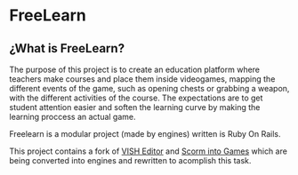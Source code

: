 # FreeLearn

## ¿What is FreeLearn?

The purpose of this project is to create an education platform where teachers make courses and place them inside videogames, mapping the different events of the game, such as opening chests or grabbing a weapon, with the different activities of the course. The expectations are to get student attention easier and soften the learning curve by making the learning proccess an actual game.

Freelearn is a modular project (made by engines) written is Ruby On Rails.

This project contains a fork of [VISH Editor](https://github.com/ging/vish_editor) and [Scorm into Games](https://github.com/ebarra/scorm_into_games) which are being converted into engines and rewritten to acomplish this task.
